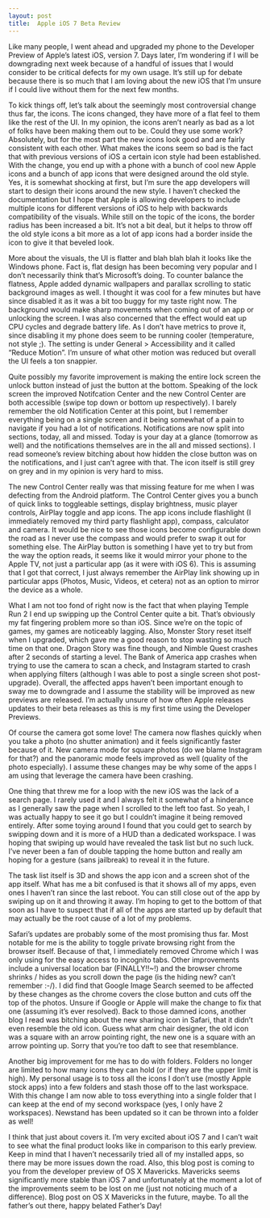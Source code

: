 ```yaml
---
layout: post
title:  Apple iOS 7 Beta Review
---
```


Like many people, I went ahead and upgraded my phone to the Developer Preview of Apple’s latest iOS, version 7. Days later, I’m wondering if I will be downgrading next week because of a handful of issues that I would consider to be critical defects for my own usage. It’s still up for debate because there is so much that I am loving about the new iOS that I’m unsure if I could live without them for the next few months.

To kick things off, let’s talk about the seemingly most controversial change thus far, the icons. The icons changed, they have more of a flat feel to them like the rest of the UI. In my opinion, the icons aren’t nearly as bad as a lot of folks have been making them out to be. Could they use some work? Absolutely, but for the most part the new icons look good and are fairly consistent with each other. What makes the icons seem so bad is the fact that with previous versions of iOS a certain icon style had been established. With the change, you end up with a phone with a bunch of cool new Apple icons and a bunch of app icons that were designed around the old style. Yes, it is somewhat shocking at first, but I’m sure the app developers will start to design their icons around the new style. I haven’t checked the documentation but I hope that Apple is allowing developers to include multiple icons for different versions of iOS to help with backwards compatibility of the visuals. While still on the topic of the icons, the border radius has been increased a bit. It’s not a bit deal, but it helps to throw off the old style icons a bit more as a lot of app icons had a border inside the icon to give it that beveled look.

More about the visuals, the UI is flatter and blah blah blah it looks like the Windows phone. Fact is, flat design has been becoming very popular and I don’t necessarily think that’s Microsoft’s doing. To counter balance the flatness, Apple added dynamic wallpapers and parallax scrolling to static background images as well. I thought it was cool for a few minutes but have since disabled it as it was a bit too buggy for my taste right now. The background would make sharp movements when coming out of an app or unlocking the screen. I was also concerned that the effect would eat up CPU cycles and degrade battery life. As I don’t have metrics to prove it, since disabling it my phone does seem to be running cooler (temperature, not style ;). The setting is under General > Accessibility and it called “Reduce Motion”. I’m unsure of what other motion was reduced but overall the UI feels a ton snappier.

Quite possibly my favorite improvement is making the entire lock screen the unlock button instead of just the button at the bottom. Speaking of the lock screen the improved Notifcation Center and the new Control Center are both accessible (swipe top down or bottom up respectively). I barely remember the old Notification Center at this point, but I remember everything being on a single screen and it being somewhat of a pain to navigate if you had a lot of notifications. Notifications are now split into sections, today, all and missed. Today is your day at a glance (tomorrow as well) and the notifications themselves are in the all and missed sections). I read someone’s review bitching about how hidden the close button was on the notifications, and I just can’t agree with that. The icon itself is still grey on grey and in my opinion is very hard to miss.

The new Control Center really was that missing feature for me when I was defecting from the Android platform. The Control Center gives you a bunch of quick links to toggleable settings, display brightness, music player controls, AirPlay toggle and app icons. The app icons include flashlight (I immediately removed my third party flashlight app), compass, calculator and camera. It would be nice to see those icons become configurable down the road as I never use the compass and would prefer to swap it out for something else. The AirPlay button is something I have yet to try but from the way the option reads, it seems like it would mirror your phone to the Apple TV, not just a particular app (as it were with iOS 6). This is assuming that I got that correct, I just always remember the AirPlay link showing up in particular apps (Photos, Music, Videos, et cetera) not as an option to mirror the device as a whole.

What I am not too fond of right now is the fact that when playing Temple Run 2 I end up swipping up the Control Center quite a bit. That’s obviously my fat fingering problem more so than iOS. Since we’re on the topic of games, my games are noticeably lagging. Also, Monster Story reset itself when I upgraded, which gave me a good reason to stop wasting so much time on that one. Dragon Story was fine though, and Nimble Quest crashes after 2 seconds of starting a level. The Bank of America app crashes when trying to use the camera to scan a check, and Instagram started to crash when applying filters (although I was able to post a single screen shot post-upgrade). Overall, the affected apps haven’t been important enough to sway me to downgrade and I assume the stability will be improved as new previews are released. I’m actually unsure of how often Apple releases updates to their beta releases as this is my first time using the Developer Previews.

Of course the camera got some love! The camera now flashes quickly when you take a photo (no shutter animation) and it feels significantly faster because of it. New camera mode for square photos (do we blame Instagram for that?) and the panoramic mode feels improved as well (quality of the photo especially). I assume these changes may be why some of the apps I am using that leverage the camera have been crashing.

One thing that threw me for a loop with the new iOS was the lack of a search page. I rarely used it and I always felt it somewhat of a hinderance as I generally saw the page when I scrolled to the left too fast. So yeah, I was actually happy to see it go but I couldn’t imagine it being removed entirely. After some toying around I found that you could get to search by swipping down and it is more of a HUD than a dedicated workspace. I was hoping that swiping up would have revealed the task list but no such luck. I’ve never been a fan of double tapping the home button and really am hoping for a gesture (sans jailbreak) to reveal it in the future.

The task list itself is 3D and shows the app icon and a screen shot of the app itself. What has me a bit confused is that it shows all of my apps, even ones I haven’t ran since the last reboot. You can still close out of the app by swiping up on it and throwing it away. I’m hoping to get to the bottom of that soon as I have to suspect that if all of the apps are started up by default that may actually be the root cause of a lot of my problems.

Safari’s updates are probably some of the most promising thus far. Most notable for me is the ability to toggle private browsing right from the browser itself. Because of that, I immediately removed Chrome which I was only using for the easy access to incognito tabs. Other improvements include a universal location bar (FINALLY!!~!) and the browser chrome shrinks / hides as you scroll down the page (is the hiding new? can’t remember :-/). I did find that Google Image Search seemed to be affected by these changes as the chrome covers the close button and cuts off the top of the photos. Unsure if Google or Apple will make the change to fix that one (assuming it’s ever resolved). Back to those damned icons, another blog I read was bitching about the new sharing icon in Safari, that it didn’t even resemble the old icon. Guess what arm chair designer, the old icon was a square with an arrow pointing right, the new one is a square with an arrow pointing up. Sorry that you’re too daft to see that resemblance.

Another big improvement for me has to do with folders. Folders no longer are limited to how many icons they can hold (or if they are the upper limit is high). My personal usage is to toss all the icons I don’t use (mostly Apple stock apps) into a few folders and stash those off to the last workspace. With this change I am now able to toss everything into a single folder that I can keep at the end of my second workspace (yes, I only have 2 workspaces). Newstand has been updated so it can be thrown into a folder as well!

I think that just about covers it. I’m very excited about iOS 7 and I can’t wait to see what the final product looks like in comparison to this early preview. Keep in mind that I haven’t necessarily tried all of my installed apps, so there may be more issues down the road. Also, this blog post is coming to you from the developer preview of OS X Mavericks. Mavericks seems significantly more stable than iOS 7 and unfortunately at the moment a lot of the improvements seem to be lost on me (just not noticing much of a difference). Blog post on OS X Mavericks in the future, maybe. To all the father’s out there, happy belated Father’s Day!
